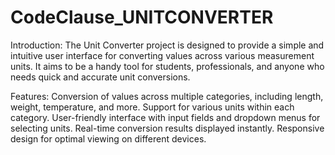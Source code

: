 # CodeClause_UNITCONVERTER
Introduction:
The Unit Converter project is designed to provide a simple and intuitive user interface for converting values across various measurement units. It aims to be a handy tool for students, professionals, and anyone who needs quick and accurate unit conversions.

Features:
Conversion of values across multiple categories, including length, weight, temperature, and more.
Support for various units within each category.
User-friendly interface with input fields and dropdown menus for selecting units.
Real-time conversion results displayed instantly.
Responsive design for optimal viewing on different devices.

